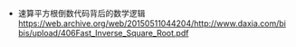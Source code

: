 - 速算平方根倒数代码背后的数学逻辑
https://web.archive.org/web/20150511044204/http://www.daxia.com/bibis/upload/406Fast_Inverse_Square_Root.pdf

